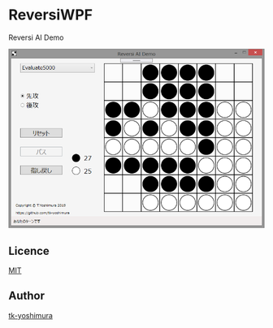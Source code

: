 # ReversiWPF
 Reversi AI Demo
 
![ReversiWPF](https://github.com/tk-yoshimura/ReversiWPF/blob/main/api.png)

## Licence
[MIT](https://github.com/tk-yoshimura/ReversiWPF/blob/main/LICENSE)

## Author

[tk-yoshimura](https://github.com/tk-yoshimura)